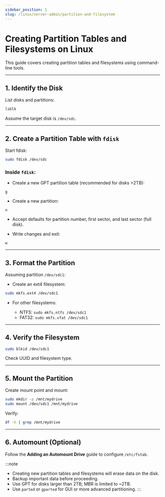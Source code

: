 ```yaml
---
sidebar_position: 1
slug: /linux/server-admin/partition-and-filesystem
---
```


# Creating Partition Tables and Filesystems on Linux

This guide covers creating partition tables and filesystems using command-line tools.

---

## 1. Identify the Disk

List disks and partitions:

```bash
lsblk
```

Assume the target disk is `/dev/sdc`.

---

## 2. Create a Partition Table with `fdisk`

Start fdisk:

```bash
sudo fdisk /dev/sdc
```

### Inside `fdisk`:

- Create a new GPT partition table (recommended for disks >2TB):

```
g
```
- Create a new partition:
```
n
```
- Accept defaults for partition number, first sector, and last sector (full disk).

- Write changes and exit:
```
w
```

---

## 3. Format the Partition

Assuming partition `/dev/sdc1`:

- Create an ext4 filesystem:

```bash
sudo mkfs.ext4 /dev/sdc1
```

- For other filesystems:

  - NTFS: `sudo mkfs.ntfs /dev/sdc1`
  - FAT32: `sudo mkfs.vfat /dev/sdc1`

---

## 4. Verify the Filesystem

```bash
sudo blkid /dev/sdc1
```

Check UUID and filesystem type.

---

## 5. Mount the Partition

Create mount point and mount:

```bash
sudo mkdir -p /mnt/mydrive
sudo mount /dev/sdc1 /mnt/mydrive
```

Verify:

```bash
df -h | grep /mnt/mydrive
```

---

## 6. Automount (Optional)

Follow the **Adding an Automount Drive** guide to configure `/etc/fstab`.


:::note
- Creating new partition tables and filesystems will erase data on the disk.
- Backup important data before proceeding.
- Use GPT for disks larger than 2TB; MBR is limited to ~2TB.
- Use `parted` or `gparted` for GUI or more advanced partitioning.
:::
